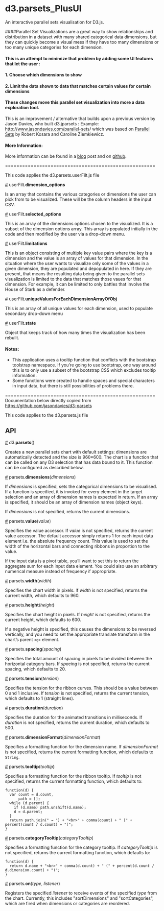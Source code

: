 # d3.parsets_PlusUI

An interactive parallel sets visualisation for D3.js.

####Parallel Set Visualizations are a great way to show relationships and distribution in a dataset with many shared categorical data dimensions, but they can quickly become a visual mess if they have too many dimensions or too many unique categories for each dimension. 

#### This is an attempt to minimize that problem by adding some UI features that let the user :
####    1. Choose which dimensions to show
####    2. Limit the data shown to data that matches certain values for certain dimensions

#### These changes move this parallel set visualization into more a data exploration tool. 

This is an improvement / alternative that builds upon a previous version by Jason Davies, who built d3.jparsets :  Example: <http://www.jasondavies.com/parallel-sets/>
which was based on [Parallel Sets](http://eagereyes.org/parallel-sets) by Robert Kosara and Caroline Ziemkiewicz. 

#### More Information:
More information can be found in a <a href="www.justingosses.com/parallelsets">blog</a> post and on <a href="https://github.com/JustinGOSSES/ParallelSets_GameOfThrones">github</a>. 


=====================================================

This code applies the d3.parsets.userFilt.js file

<a name="userFilt_dimension_options" href="#userFilt">#</a> userFilt.<b>dimension_options</b>

Is an array that contains the various categories or dimensions the user can pick from to be visualized. These will be the column headers in the input CSV.

<a name="userFilt_selected_options" href="#userFilt">#</a> userFilt.<b>selected_options</b>

This is an array of the dimensions options chosen to the visualized. It is a subset of the dimension options array. This array is populated initially in the code and then modified by the user via a drop-down menu. 

<a name="userFilt_limitations" href="#userFilt">#</a> userFilt.<b>limitations</b>

This is an object consisting of multiple key value pairs where the key is a dimension and the value is an array of values for that dimension. In the situation where the user wants to visualize only some of the values in a given dimension, they are populated and depopulated in here. If they are present, that means the resulting data being given to the parallel sets visualization is limited to the data that matches those vaues for that dimension. For example, it can be limited to only battles that involve the House of Stark as a defender. 

<a name="userFilt_uniqueValuesForEachDimensionArrayOfObj" href="#userFilt">#</a> userFilt.<b>uniqueValuesForEachDimensionArrayOfObj</b>

 This is an array of all unique values for each dimension, used to populate secondary drop-down menu

<a name="userFilt_state" href="#userFilt">#</a> userFilt.<b>state</b>

 Object that keeps track of how many times the visualization has been rebuilt.

#### Notes:

   - This application uses a tooltip function that conflicts with the bootstrap toolstrap namespace. If you're going to use bootstrap, one way around this is to only use a subset of the bootstrap CSS which excludes tooltip information.
   - Some functions were created to handle spaces and special characters in input data, but there is still possibilities of problems there. 


=====================================================
Documentation below directly copied from https://github.com/jasondavies/d3-parsets

This code applies to the d3.parsets.js file

## API

<a name="d3_parsets" href="#d3_parsets">#</a> d3.<b>parsets</b>()

Creates a new parallel sets chart with default settings: dimensions are automatically detected and the size is 960×600. The chart is a function that can be called on any D3 selection that has data bound to it.  This function can be configured as described below.

<a name="parsets_dimensions" href="#parsets_dimensions">#</a> parsets.<b>dimensions</b>(<i>dimensions</i>)

If *dimensions* is specified, sets the categorical dimensions to be visualised. If a function is specified, it is invoked for every element in the target selection and an array of dimension names is expected in return. If an array is specified, it should be an array of dimension names (object keys).

If *dimensions* is not specified, returns the current dimensions.

<a name="parsets_value" href="#parsets_value">#</a> parsets.<b>value</b>(<i>value</i>)

Specifies the value accessor. If *value* is not specified, returns the current value accessor. The default accessor simply returns 1 for each input data element i.e. the absolute frequency count. This value is used to set the width of the horizontal bars and connecting ribbons in proportion to the value.

If the input data is a pivot table, you’ll want to set this to return the aggregate sum for each input data element.  You could also use an arbitrary numerical measure instead of frequency if appropriate.

<a name="parsets_width" href="#parsets_width">#</a> parsets.<b>width</b>(<i>width</i>)

Specifies the chart width in pixels. If *width* is not specified, returns the current width, which defaults to 960.

<a name="parsets_height" href="#parsets_height">#</a> parsets.<b>height</b>(<i>height</i>)

Specifies the chart height in pixels. If *height* is not specified, returns the current height, which defaults to 600.

If a negative height is specified, this causes the dimensions to be reversed vertically, and you need to set the appropriate translate transform in the chart’s parent `<g>` element.

<a name="parsets_spacing" href="#parsets_spacing">#</a> parsets.<b>spacing</b>(<i>spacing</i>)

Specifies the total amount of spacing in pixels to be divided between the horizontal category bars. If *spacing* is not specified, returns the current spacing, which defaults to 20.

<a name="parsets_tension" href="#parsets_tension">#</a> parsets.<b>tension</b>(<i>tension</i>)

Specifies the tension for the ribbon curves. This should be a value between 0 and 1 inclusive. If *tension* is not specified, returns the current tension, which defaults to 1 (straight lines).

<a name="parsets_duration" href="#parsets_duration">#</a> parsets.<b>duration</b>(<i>duration</i>)

Specifies the duration for the animated transitions in milliseconds. If *duration* is not specified, returns the current duration, which defaults to 500.

<a name="parsets_dimensionFormat" href="#parsets_dimensionFormat">#</a> parsets.<b>dimensionFormat</b>(<i>dimensionFormat</i>)

Specifies a formatting function for the dimension name. If *dimensionFormat* is not specified, returns the current formatting function, which defaults to <code>String</code>.

<a name="parsets_tooltip" href="#parsets_tooltip">#</a> parsets.<b>tooltip</b>(<i>tooltip</i>)

Specifies a formatting function for the ribbon tooltip. If *tooltip* is not specified, returns the current formatting function, which defaults to:

    function(d) {
      var count = d.count,
          path = [];
      while (d.parent) {
        if (d.name) path.unshift(d.name);
        d = d.parent;
      }
      return path.join(" → ") + "<br>" + comma(count) + " (" + percent(count / d.count) + ")";
    }

<a name="parsets_categoryTooltip" href="#parsets_categoryTooltip">#</a> parsets.<b>categoryTooltip</b>(<i>categoryTooltip</i>)

Specifies a formatting function for the category tooltip. If *categoryTooltip* is not specified, returns the current formatting function, which defaults to:

    function(d) {
      return d.name + "<br>" + comma(d.count) + " (" + percent(d.count / d.dimension.count) + ")";
    }

<a name="parsets_on" href="#parsets_on">#</a> parsets.<b>on</b>(<i>type</i>, <i>listener</i>)

Registers the specified <i>listener</i> to receive events of the specified <i>type</i> from the chart.  Currently, this includes "sortDimensions" and "sortCategories", which are fired when dimensions or categories are reordered.
